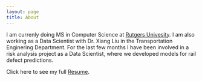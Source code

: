 ```yaml
---
layout: page
title: About
---
```


I am currenly doing MS in Computer Science at [Rutgers Univesity](rutgers.edu). I am also working as a Data Scientist with Dr. Xiang Liu in the Transportation Enginering Department. For the last few months I have been involved in a risk analysis project as a Data Scientist, where we developed models for rail defect predictions.

Click here to see my full [Resume]("xitizzz.github.io/assets/Kshitij_Shah_Resume_2018.pdf").




